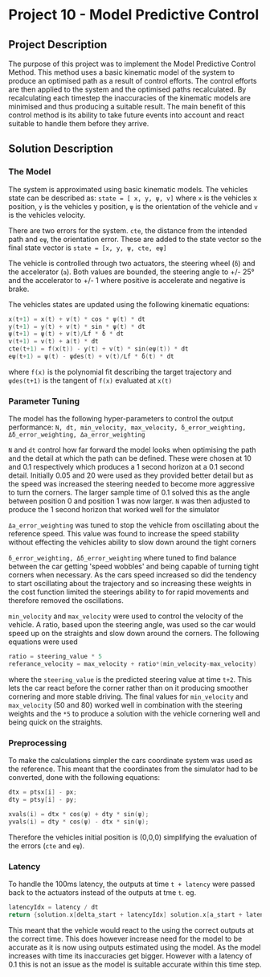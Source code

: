 # Project 10 - Model Predictive Control

## Project Description
The purpose of this project was to implement the Model Predictive Control Method. This method uses a basic kinematic model of the system to produce an optimised path as a result of control efforts. The control efforts are then applied to the system and the optimised paths recalculated. By recalculating each timestep the inaccuracies of the kinematic models are minimised and thus producing a suitable result. The main benefit of this control method is its ability to take future events into account and react suitable to handle them before they arrive.

## Solution Description
### The Model
The system is approximated using basic kinematic models. The vehicles state can be described as: `state = [ x, y, ψ, v]` where `x` is the vehicles x position, `y` is the vehicles y position, `ψ` is the orientation of the vehicle and `v` is the vehicles velocity.

There are two errors for the system. `cte`, the distance from the intended path and `eψ`, the orientation error. These are added to the state vector so the final state vector is `state = [x, y, ψ, cte, eψ]`

The vehicle is controlled through two actuators, the steering wheel (`ẟ`) and the accelerator (`a`). Both values are bounded, the steering angle to +/- 25° and the accelerator to +/- 1 where positive is accelerate and negative is brake.

The vehicles states are updated using the following kinematic equations:
```c++
x(t+1) = x(t) + v(t) * cos * ψ(t) * dt
y(t+1) = y(t) + v(t) * sin * ψ(t) * dt
ψ(t+1) = ψ(t) + v(t)/Lf * ẟ * dt
v(t+1) = v(t) + a(t) * dt
cte(t+1) = f(x(t)) - y(t) + v(t) * sin(eψ(t)) * dt
eψ(t+1) = ψ(t) - ψdes(t) + v(t)/Lf * ẟ(t) * dt
```
where `f(x)` is the polynomial fit describing the target trajectory and `ψdes(t+1)` is the tangent of `f(x)` evaluated at `x(t)`

### Parameter Tuning
The model has the following hyper-parameters to control the output performance:
`N, dt, min_velocity, max_velocity, ẟ_error_weighting, Δẟ_error_weighting, Δa_error_weighting`

`N` and `dt` control how far forward the model looks when optimising the path and the detail at which the path can be defined. These were chosen at 10 and 0.1 respectively which produces a 1 second horizon at a 0.1 second detail. Initially 0.05 and 20 were used as they provided better detail but as the speed was increased the steering needed to become more aggressive to turn the corners. The larger sample time of 0.1 solved this as the angle between position 0 and position 1 was now larger. `N` was then adjusted to produce the 1 second horizon that worked well for the simulator

`Δa_error_weighting` was tuned to stop the vehicle from oscillating about the reference speed. This value was found to increase the speed stability without effecting the vehicles ability to slow down around the tight corners

`ẟ_error_weighting, Δẟ_error_weighting` where tuned to find balance between the car getting 'speed wobbles' and being capable of turning tight corners when necessary. As the cars speed increased so did the tendency to start oscillating about the trajectory and so increasing these weights in the cost function limited the steerings ability to for rapid movements and therefore removed the oscillations.

`min_velocity` and `max_velocity` were used to control the velocity of the vehicle. A ratio, based upon the steering angle, was used so the car would speed up on the straights and slow down around the corners. The following equations were used
```c++
ratio = steering_value * 5
referance_velocity = max_velocity + ratio*(min_velocity-max_velocity)
```
where the `steering_value` is the predicted steering value at time `t+2`. This lets the car react before the corner rather than on it producing smoother cornering and more stable driving. The final values for `min_velocity` and `max_velocity` (50 and 80) worked well in combination with the steering weights and the `*5` to produce a solution with the vehicle cornering well and being quick on the straights.

### Preprocessing
To make the calculations simpler the cars coordinate system was used as the reference. This meant that the coordinates from the simulator had to be converted, done with the following equations:
``` c++
dtx = ptsx[i] - px;
dty = ptsy[i] - py;

xvals(i) = dtx * cos(ψ) + dty * sin(ψ);
yvals(i) = dty * cos(ψ) - dtx * sin(ψ);
```
Therefore the vehicles initial position is (0,0,0) simplifying the evaluation of the errors (`cte` and `eψ`).

### Latency
To handle the 100ms latency, the outputs at time `t + latency` were passed back to the actuators instead of the outputs at tme `t`. eg.
```c++
latencyIdx = latency / dt
return {solution.x[delta_start + latencyIdx] solution.x[a_start + latencyIdx]}
```
This meant that the vehicle would react to the using the correct outputs at the correct time. This does however increase need for the model to be accurate as it is now using outputs estimated using the model. As the model increases with time its inaccuracies get bigger. However with a latency of 0.1 this is not an issue as the model is suitable accurate within this time step.
